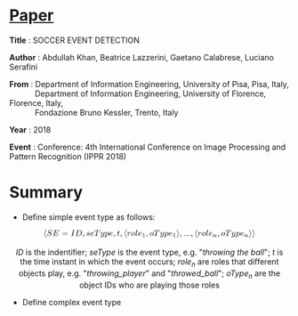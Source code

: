 # [Paper](https://airccj.org/CSCP/vol8/csit88509.pdf)
**Title**   :   SOCCER EVENT DETECTION  

**Author**  :   Abdullah Khan, Beatrice Lazzerini, Gaetano Calabrese, Luciano Serafini  

**From**   :   Department of Information Engineering, University of Pisa, Pisa, Italy,  
&emsp;&emsp;&emsp;&nbsp;Department of Information Engineering, University of Florence, Florence, Italy,  
&emsp;&emsp;&emsp;&nbsp;Fondazione Bruno Kessler, Trento, Italy  

**Year**  :   2018  

**Event** :  Conference: 4th International Conference on Image Processing and Pattern Recognition (IPPR 2018)


# Summary
* Define simple event type as follows:
<div align="center"> 
    <img src="Images/Soccer_Event_Detection/simple_type_definition.png"  width="75%">
    <p font-size="85%">
        <i>ID</i> is the indentifier; <i>seType</i> is the event type, e.g. "<i>throwing the ball</i>"; <i>t</i> is the time instant in which the event occurs; <i>role<sub>n</sub></i> are roles that different objects play, e.g. "<i>throwing_player</i>" and "<i>throwed_ball</i>"; <i>oType<sub>n</sub></i> are the object IDs who are playing those roles
    </p>
</div>

* Define complex event type 

